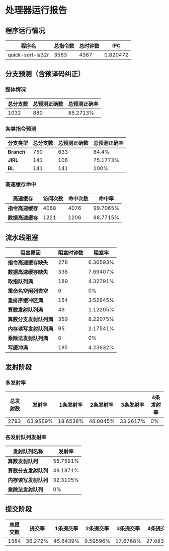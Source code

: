 # 处理器运行报告
## 程序运行情况
|程序名|总指令数|总时钟数|IPC|
|---|---|---|---|
|quick-sort-la32r|3583|4367|0.820472|

## 分支预测（含预译码纠正）
### 整体情况
|总分支数|总预测正确数|总预测正确率|
|---|---|---|
|1032|880|85.2713%|

### 各类指令预测
|分支类型|总分支数|总预测正确数|总预测正确率|
|---|---|---|---|
|**Branch**| 750 | 633 | 84.4%|
|**JIRL**| 141 | 106 | 75.1773%|
|**BL**| 141 | 141 | 100%|

### 高速缓存命中
|高速缓存|访问次数|命中次数|命中率|
|---|---|---|---|
|**指令高速缓存**| 4088 | 4076 | 99.7065%|
|**数据高速缓存**| 1221 | 1206 | 98.7715%|
## 流水线阻塞
|阻塞原因|阻塞时钟数|阻塞率|
|---|---|---|
|**指令高速缓存缺失**| 278 | 6.36593%|
|**数据高速缓存缺失**| 336 | 7.69407%|
|**取指队列满**| 189 | 4.32791%|
|**重命名空闲列表空**|0 | 0%|
|**重排序缓冲区满**|154 | 3.52645%|
|**算数发射队列满**|49 | 1.12205%|
|**算数分支发射队列满**|359 | 8.22075%|
|**内存读写发射队列满**|95 | 2.17541%|
|**乘除法发射队列满**|0 | 0%|
|**写缓冲满**|185 | 4.23632%|

## 发射阶段
### 多发射率
|总发射数|发射率|1条发射率|2条发射率|3条发射率|4条发射率|
|---|---|---|---|---|---|
|2793|63.9569%|18.6538%|48.0845%|33.2617%|0%|

### 各发射队列发射率
|发射队列名称|发射率|
|---|---|
|**算数发射队列**|55.7591%|
|**算数分支发射队列**|49.1871%|
|**内存读写发射队列**|32.3105%|
|**乘除法发射队列**|0%|

## 提交阶段
|总提交数|提交率|1条提交率|2条提交率|3条提交率|4条提交率|
|---|---|---|---|---|---|
|1584|36.272%|45.6439%|9.59596%|17.6768%|27.0833%|
